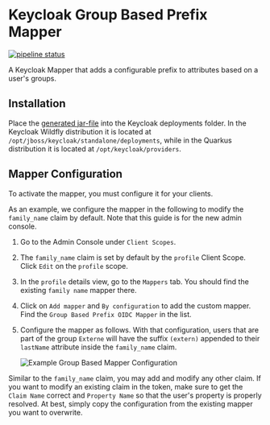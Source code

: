 # Keycloak Group Based Prefix Mapper

[![pipeline status](https://rechenknecht.net/giz/keycloak/group-based-modification-mapper/badges/main/pipeline.svg)](https://rechenknecht.net/giz/keycloak/group-based-modification-mapper/-/commits/main)

A Keycloak Mapper that adds a configurable prefix to attributes based on a user's groups.

## Installation

Place the [generated jar-file](https://rechenknecht.net/giz/keycloak/group-based-modification-mapper/-/jobs/artifacts/main/download?job=build-jar) into the Keycloak deployments folder.
In the Keycloak Wildfly distribution it is located at `/opt/jboss/keycloak/standalone/deployments`, while in the Quarkus distribution it is located at `/opt/keycloak/providers`.

## Mapper Configuration

To activate the mapper, you must configure it for your clients.

As an example, we configure the mapper in the following to modify the `family_name` claim by default.
Note that this guide is for the new admin console.

1. Go to the Admin Console under `Client Scopes`.
1. The `family_name` claim is set by default by the `profile` Client Scope. Click `Edit` on the `profile` scope.
1. In the `profile` details view, go to the `Mappers` tab. You should find the existing `family name` mapper there.
1. Click on `Add mapper` and `By configuration` to add the custom mapper. Find the `Group Based Prefix OIDC Mapper` in the list.
1. Configure the mapper as follows. With that configuration, users that are part of the group `Externe` will have the suffix `(extern)` appended to their `lastName` attribute inside the `family_name` claim.

    ![Example Group Based Mapper Configuration](docs/mapper-configuration.png)

Similar to the `family_name` claim, you may add and modify any other claim.
If you want to modify an existing claim in the token, make sure to get the `Claim Name` correct and `Property Name` so that the user's property is properly resolved.
At best, simply copy the configuration from the existing mapper you want to overwrite.
